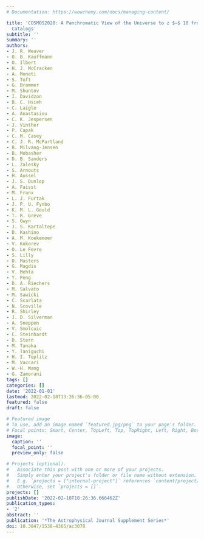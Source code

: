 ```yaml
---
# Documentation: https://wowchemy.com/docs/managing-content/

title: 'COSMOS2020: A Panchromatic View of the Universe to z $∼$ 10 from Two Complementary
  Catalogs'
subtitle: ''
summary: ''
authors:
- J. R. Weaver
- O. B. Kauffmann
- O. Ilbert
- H. J. McCracken
- A. Moneti
- S. Toft
- G. Brammer
- M. Shuntov
- I. Davidzon
- B. C. Hsieh
- C. Laigle
- A. Anastasiou
- C. K. Jespersen
- J. Vinther
- P. Capak
- C. M. Casey
- C. J. R. McPartland
- B. Milvang-Jensen
- B. Mobasher
- D. B. Sanders
- L. Zalesky
- S. Arnouts
- H. Aussel
- J. S. Dunlop
- A. Faisst
- M. Franx
- L. J. Furtak
- J. P. U. Fynbo
- K. M. L. Gould
- T. R. Greve
- S. Gwyn
- J. S. Kartaltepe
- D. Kashino
- A. M. Koekemoer
- V. Kokorev
- O. Le Fevre
- S. Lilly
- D. Masters
- G. Magdis
- V. Mehta
- Y. Peng
- D. A. Riechers
- M. Salvato
- M. Sawicki
- C. Scarlata
- N. Scoville
- R. Shirley
- J. D. Silverman
- A. Sneppen
- V. Smolcuic
- C. Steinhardt
- D. Stern
- M. Tanaka
- Y. Taniguchi
- H. I. Teplitz
- M. Vaccari
- W.-H. Wang
- G. Zamorani
tags: []
categories: []
date: '2022-01-01'
lastmod: 2022-02-18T13:26:36-05:00
featured: false
draft: false

# Featured image
# To use, add an image named `featured.jpg/png` to your page's folder.
# Focal points: Smart, Center, TopLeft, Top, TopRight, Left, Right, BottomLeft, Bottom, BottomRight.
image:
  caption: ''
  focal_point: ''
  preview_only: false

# Projects (optional).
#   Associate this post with one or more of your projects.
#   Simply enter your project's folder or file name without extension.
#   E.g. `projects = ["internal-project"]` references `content/project/deep-learning/index.md`.
#   Otherwise, set `projects = []`.
projects: []
publishDate: '2022-02-18T18:26:36.666462Z'
publication_types:
- '2'
abstract: ''
publication: '*The Astrophysical Journal Supplement Series*'
doi: 10.3847/1538-4365/ac3078
---
```

